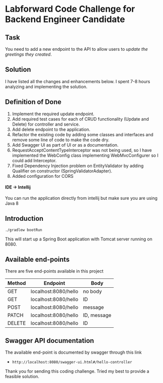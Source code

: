 # Labforward Code Challenge for Backend Engineer Candidate

## Task
You need to add a new endpoint to the API to allow users to *update the greetings they created*.

## Solution
I have listed all the changes and enhancements below. I spent 7-8 hours analyzing and implementing the solution.

## Definition of Done
1. Implement the required update endpoint.
2. Add required test cases for each of CRUD functionality (Update and Delete) for controller and service.
3. Add delete endpoint to the application.
4. Refactor the existing code by adding some classes and interfaces and remove some line of code to make the code dry.
5. Add Swagger UI as part of UI or as a documentation.
6. RequestAcceptContentTypeInterceptor was not being used, so I have implemented the WebConfig class implementing WebMvcConfigurer so I could add Interceptor.
7. Fixed Dependency Injection problem on EntityValidator by adding Qualifier on constructor (SpringValidatorAdapter).
8. Added configuration for CORS

#### IDE -> Intellij
You can run the application directly from intellij but make sure you are using Java 8
## Introduction
	./gradlew bootRun

This will start up a Spring Boot application with Tomcat server running on 8080.

## Available end-points
There are five end-points available in this project

| Method        | Endpoint              | Body            |
| ------------- |:---------------------:| --------------- |   
| GET           | localhost:8080/hello  | no body         |
| GET           | localhost:8080/hello  | ID              |
| POST          | localhost:8080/hello  | message         |
| PATCH           | localhost:8080/hello| ID, message     |
| DELETE        | localhost:8080/hello  | ID              |

## Swagger API documentation
The available end-point is documented by swagger through this link 

- `http://localhost:8080/swagger-ui.html#/hello-controller`

Thank you for sending this coding challenge. Tried my best to provide a feasible solution.

